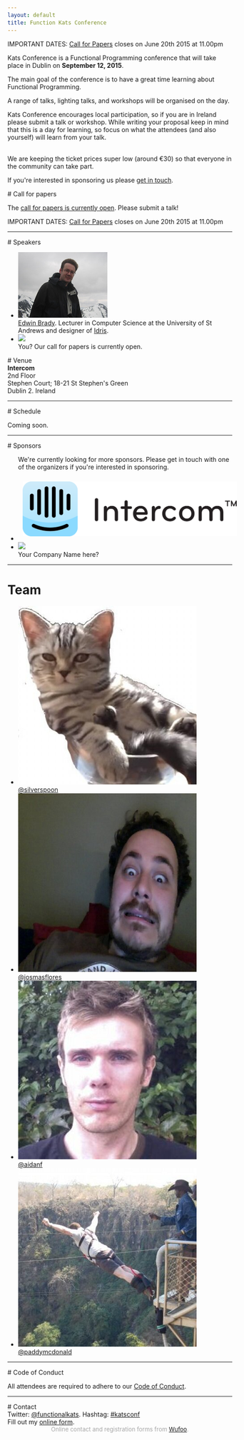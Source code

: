 ```yaml
---
layout: default
title: Function Kats Conference
---
```

<div class="close-cfp"> IMPORTANT DATES: <a href="https://docs.google.com/forms/d/1-LioOLgQsM-W_FVs921_F8qbF4APkCbwaxKUd-jtmBc/viewform">Call for Papers</a> closes on June 20th 2015 at 11.00pm</div>

<a name="what"></a>
<div class="panel">
Kats Conference is a Functional Programming conference that will take place in Dublin on <b>September 12, 2015</b>.<br>

The main goal of the conference is to have a great time learning about Functional Programming.<br>

A range of talks, lighting talks, and workshops will be organised on the day.<br>

Kats Conference encourages local participation, so if you are in Ireland please submit a talk or workshop. While writing your proposal keep in mind that this is a day for learning, so focus on what the attendees (and also yourself) will learn from your talk.<br><br>

We are keeping the ticket prices super low (around &euro;30) so that everyone in the community can take part.<br>

If you're interested in sponsoring us please <a href="#contact">get in touch</a>.
</div>

<a name="cpf"></a>
<div class="main-section">
# Call for papers
</div>

The <a href="https://docs.google.com/forms/d/1-LioOLgQsM-W_FVs921_F8qbF4APkCbwaxKUd-jtmBc/viewform">call for papers is currently open</a>. Please submit a talk!

<div class="close-cfp"> IMPORTANT DATES: <a href="https://docs.google.com/forms/d/1-LioOLgQsM-W_FVs921_F8qbF4APkCbwaxKUd-jtmBc/viewform">Call for Papers</a> closes on June 20th 2015 at 11.00pm</div>

<hr/>

<a name="speakers"></a>
<div class="main-section">
# Speakers
</div>

<ul class="small-block-grid-2 medium-block-grid-2 large-block-grid-2">
  <li>
  <img src="images/avatars/edwin-hp.jpg">
  <div class="caption"><a href="https://twitter.com/edwinbrady">Edwin Brady</a>. Lecturer in Computer Science at the University of St Andrews and designer of <a href="http://www.idris-lang.org/">Idris</a>.</div>
  </li>
  <li>
  <img src="http://placehold.it/200x147&text=You!">
  <div class="caption">You? Our call for papers is currently open.</div>
  </li>
</ul>

<a name="venue"></a>
<div class="main-section">
# Venue
</div>
<div>
  <div>
    <strong>Intercom</strong></br>
    2nd Floor<br>
    Stephen Court; 18-21 St Stephen's Green<br>
    Dublin 2. Ireland<br>
  </div>
  <div id="map-canvas" class="flex-video"></div>
</div>

<hr/>

<a name="schedule"></a>
<div class="main-section">
# Schedule
</div>

Coming soon.

<hr/>


<a name="sponsors"></a>
<div class="main-section">
# Sponsors
</div>

<ul class="small-block-grid-1 medium-block-grid-1 large-block-grid-2">
<p>We're currently looking for more sponsors. Please get in touch with one of the organizers if you're interested in sponsoring.</p>
  <li>
    <img src="images/sponsors/intercom-logo_large.png" style="padding: 10px;">
  </li>
  <li>
  <img src="http://placehold.it/600x200&text=Sponsor+Us">
  <div class="caption">Your Company Name here?</div>
  </li>
</ul>

<hr/>

<a name="team"></a>
<div class="main-section">

# Team

</div>

<ul class="small-block-grid-2 medium-block-grid-3 large-block-grid-4">
  <li>
  <img src="images/avatars/silverspoon.jpeg">
  <div class="caption"><a href="http://twitter.com/silverspoon">@silverspoon</a></div>
  </li>
  <li>
  <img src="images/avatars/jos.jpeg">
  <div class="caption"><a href="http://twitter.com/josmasflores">@josmasflores</a></div>
  </li>
  <li>
  <img src="images/avatars/aidanf.jpeg">
  <div class="caption"><a href="http://twitter.com/aidanf">@aidanf</a></div>
  </li>
  <li>
  <img src="images/avatars/paddy.jpg">
  <div class="caption"><a href="http://twitter.com/paddymcdonald">@paddymcdonald</a></div>
  </li>
</ul>

<hr/>

<a name="contact"></a>
<div class="main-section">
# Code of Conduct
</div>

All attendees are required to adhere to our <a href="http://confcodeofconduct.com/">Code of Conduct</a>.

<hr/>

<a name="contact"></a>
<div class="main-section">
# Contact
</div>
<div>Twitter: <a href="https://twitter.com/functionalkats">@functionalkats</a>. Hashtag: <a href="https://twitter.com/search?q=katsconf&src=typd">#katsconf</a></div>

<div id="wufoo-r1uvlb8y1a5gv6p">
Fill out my <a href="https://windmilllabs.wufoo.com/forms/r1uvlb8y1a5gv6p">online form</a>.
</div>
<div id="wuf-adv" style="font-family:inherit;font-size: small;color:#a7a7a7;text-align:center;display:block;">Online contact and registration forms from <a href="http://www.wufoo.com">Wufoo</a>.</div>
<script type="text/javascript">var r1uvlb8y1a5gv6p;(function(d, t) {
var s = d.createElement(t), options = {
'userName':'windmilllabs',
'formHash':'r1uvlb8y1a5gv6p',
'autoResize':true,
'height':'454',
'async':true,
'host':'wufoo.com',
'header':'show',
'ssl':true};
s.src = ('https:' == d.location.protocol ? 'https://' : 'http://') + 'www.wufoo.com/scripts/embed/form.js';
s.onload = s.onreadystatechange = function() {
var rs = this.readyState; if (rs) if (rs != 'complete') if (rs != 'loaded') return;
try { r1uvlb8y1a5gv6p = new WufooForm();r1uvlb8y1a5gv6p.initialize(options);r1uvlb8y1a5gv6p.display(); } catch (e) {}};
var scr = d.getElementsByTagName(t)[0], par = scr.parentNode; par.insertBefore(s, scr);
})(document, 'script');</script>

<script src="https://maps.googleapis.com/maps/api/js"></script>
<script>
  function initialize() {
    var mapCanvas = document.getElementById('map-canvas');
    var mapOptions = {
      center: new google.maps.LatLng(53.339371, -6.257495),
      zoom: 17,
      mapTypeId: google.maps.MapTypeId.ROADMAP
    }
    var map = new google.maps.Map(mapCanvas, mapOptions);
    var marker = new google.maps.Marker({
      position: new google.maps.LatLng(53.339371, -6.257495),
      title:"Intercom, Dublin"
    });
    marker.setMap(map);
  }

  google.maps.event.addDomListener(window, 'load', initialize);
</script>
